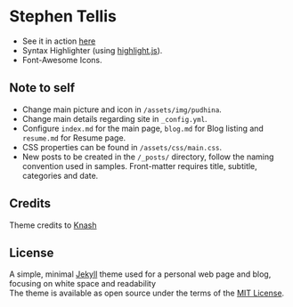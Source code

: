 # Stephen Tellis

- See it in action [here](https://stephen-tellis.github.io/home/ "Go to Stephen's page")
- Syntax Highlighter (using [highlight.js](https://highlightjs.org/)).
- Font-Awesome Icons.

## Note to self
- Change main picture and icon in `/assets/img/pudhina`.  
- Change main details regarding site in `_config.yml`.
- Configure `index.md` for the main page, `blog.md` for Blog listing and `resume.md` for Resume page.
- CSS properties can be found in `/assets/css/main.css`.
- New posts to be created in the `/_posts/` directory, follow the naming convention used in samples. Front-matter requires title, subtitle, categories and date.

## Credits
Theme credits to [Knash](https://github.com/Knhash/Pudhina) 


## License
A simple, minimal [Jekyll](jekyllrb.com) theme used for a personal web page and blog, focusing on white space and readability \
The theme is available as open source under the terms of the [MIT License](http://opensource.org/licenses/MIT).
